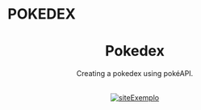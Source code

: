 # POKEDEX

<h1 align="center">Pokedex</h1>
<div align = "center">
  <p>Creating a pokedex using pokéAPI.</p>
</div>
<br>
<div align = "center">
  <a href="https://jhonhp7.github.io/TIP-CALCULATOR/index.html">
  <img src="https://user-images.githubusercontent.com/97294532/222991781-75ffaeac-4a19-4765-ba97-5c8f23199dc3.png"alt="siteExemplo">
  </a>
</div>
